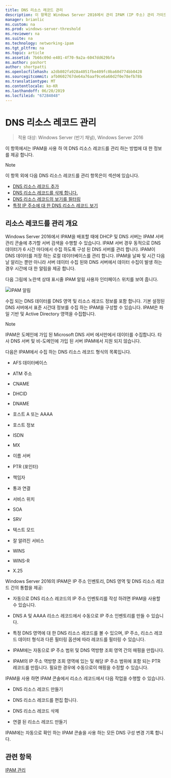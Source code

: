 ```yaml
---
title: DNS 리소스 레코드 관리
description: 이 항목은 Windows Server 2016에서 관리 IPAM (IP 주소) 관리 가이드의 일부입니다.
manager: brianlic
ms.custom: na
ms.prod: windows-server-threshold
ms.reviewer: na
ms.suite: na
ms.technology: networking-ipam
ms.tgt_pltfrm: na
ms.topic: article
ms.assetid: 7b66c09d-e401-4f70-9a2a-6047dd629bfa
ms.author: pashort
author: shortpatti
ms.openlocfilehash: a2db802fa928a4051fbe409fc0ba60d774bb0428
ms.sourcegitcommit: afb0602767de64a76aaf9ce6a60d2f0e78efb78b
ms.translationtype: MT
ms.contentlocale: ko-KR
ms.lasthandoff: 06/20/2019
ms.locfileid: "67284048"
---
```

# <a name="dns-resource-record-management"></a>DNS 리소스 레코드 관리

>적용 대상: Windows Server (반기 채널), Windows Server 2016

이 항목에서는 IPAM을 사용 하 여 DNS 리소스 레코드를 관리 하는 방법에 대 한 정보를 제공 합니다.  
  
> [!NOTE]  
> 이 항목 외에 다음 DNS 리소스 레코드를 관리 항목은이 섹션에 있습니다.  
>   
> -   [DNS 리소스 레코드 추가](../../technologies/ipam/Add-a-DNS-Resource-Record.md)  
> -   [DNS 리소스 레코드를 삭제 합니다.](../../technologies/ipam/Delete-DNS-Resource-Records.md)  
> -   [DNS 리소스 레코드의 보기를 필터링](../../technologies/ipam/Filter-the-View-of-DNS-Resource-Records.md)  
> -   [특정 IP 주소에 대 한 DNS 리소스 레코드 보기](../../technologies/ipam/View-DNS-Resource-Records-for-a-Specific-IP-Address.md)  
  
## <a name="resource-record-management-overview"></a>리소스 레코드를 관리 개요  
Windows Server 2016에서 IPAM을 배포할 때에 DHCP 및 DNS 서버는 IPAM 서버 관리 콘솔에 추가할 서버 검색을 수행할 수 있습니다. IPAM 서버 경우 동적으로 DNS 데이터가 6 시간 마다에서 수집 하도록 구성 된 DNS 서버를 관리 합니다. IPAM이 DNS 데이터를 저장 하는 로컬 데이터베이스를 관리 합니다. IPAM을 날짜 및 시간 다음날 알리는 뿐만 아니라 서버 데이터 수집 된와 DNS 서버에서 데이터 수집이 발생 하는 경우 시간에 대 한 알림을 제공 합니다.  
  
다음 그림에 노란색 상태 표시줄 IPAM 알림 사용자 인터페이스 위치를 보여 줍니다.  
  
![IPAM 알림](../../media/DNS-Resource-Record-Management/ipam_DataCollection_01.jpg)  
  
수집 되는 DNS 데이터를 DNS 영역 및 리소스 레코드 정보를 포함 합니다. 기본 설정된 DNS 서버에서 표준 시간대 정보를 수집 하는 IPAM을 구성할 수 있습니다.  IPAM은 파일 기반 및 Active Directory 영역을 수집합니다.  
  
> [!NOTE]  
> IPAM은 도메인에 가입 된 Microsoft DNS 서버 에서만에서 데이터를 수집합니다. 타사 DNS 서버 및 비-도메인에 가입 된 서버 IPAM에서 지원 되지 않습니다.  
  
다음은 IPAM에서 수집 하는 DNS 리소스 레코드 형식의 목록입니다.  
  
-   AFS 데이터베이스  
  
-   ATM 주소  
  
-   CNAME  
  
-   DHCID  
  
-   DNAME  
  
-   호스트 A 또는 AAAA  
  
-   호스트 정보  
  
-   ISDN  
  
-   MX  
  
-   이름 서버  
  
-   PTR (포인터)  
  
-   책임자  
  
-   통과 연결  
  
-   서비스 위치  
  
-   SOA  
  
-   SRV  
  
-   텍스트 모드  
  
-   잘 알려진 서비스  
  
-   WINS  
  
-   WINS-R  
  
-   X.25  
  
Windows Server 2016의 IPAM은 IP 주소 인벤토리, DNS 영역 및 DNS 리소스 레코드 간의 통합을 제공:  
  
-   자동으로 DNS 리소스 레코드의 IP 주소 인벤토리를 작성 하려면 IPAM을 사용할 수 있습니다.  
  
-   DNS A 및 AAAA 리소스 레코드에서 수동으로 IP 주소 인벤토리를 만들 수 있습니다.  
  
-   특정 DNS 영역에 대 한 DNS 리소스 레코드를 볼 수 있으며, IP 주소, 리소스 레코드 데이터 형식과 다른 필터링 옵션에 따라 레코드를 필터링 수 있습니다.  
  
-   IPAM에는 자동으로 IP 주소 범위 및 DNS 역방향 조회 영역 간의 매핑을 만듭니다.  
  
-   IPAM의 IP 주소 역방향 조회 영역에 있는 및 해당 IP 주소 범위에 포함 되는 PTR 레코드를 만듭니다. 필요한 경우에 수동으로이 매핑을 수정할 수 있습니다.  
  
IPAM을 사용 하면 IPAM 콘솔에서 리소스 레코드에서 다음 작업을 수행할 수 있습니다.  
  
-   DNS 리소스 레코드 만들기  
  
-   DNS 리소스 레코드를 편집 합니다.  
  
-   DNS 리소스 레코드 삭제  
  
-   연결 된 리소스 레코드 만들기  
  
IPAM에는 자동으로 확인 하는 IPAM 콘솔을 사용 하는 모든 DNS 구성 변경 기록 합니다.  
  
## <a name="see-also"></a>관련 항목  
[IPAM 관리](Manage-IPAM.md)  
  


